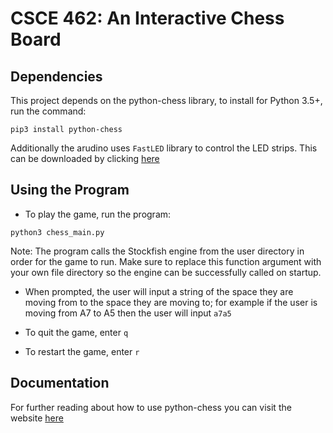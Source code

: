 # CSCE 462: An Interactive Chess Board

## Dependencies

This project depends on the python-chess library, to install for Python 3.5+, run the command:

`pip3 install python-chess`

Additionally the arudino uses `FastLED` library to control the LED strips. This can be downloaded by clicking [here](https://github.com/FastLED/FastLED/archive/master.zip)

## Using the Program

* To play the game, run the program:

`python3 chess_main.py`

Note: The program calls the Stockfish engine from the user directory in order for the game to run. Make sure to replace this function argument with your own file directory so the engine can be successfully called on startup.

* When prompted, the user will input a string of the space they are moving from to the space they are moving to; for example if the user is moving from A7 to A5 then the user will input `a7a5`

* To quit the game, enter `q`

* To restart the game, enter `r`

## Documentation

For further reading about how to use python-chess you can visit the website [here](https://python-chess.readthedocs.io/en/latest/)
